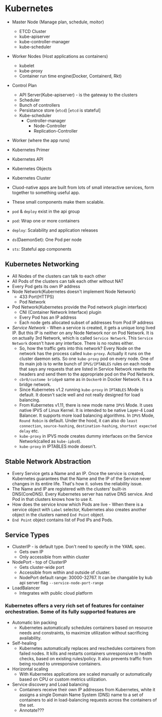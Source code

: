# Kubernetes

- Master Node (Manage plan, schedule, moitor)
  - ETCD Cluster
  - kube-apiserver
  - kube-controller-manager
  - kube-scheduler
- Worker Nodes (Host applications as containers)
  - kubelet
  - kube-proxy
  - Container run time engine(Docker, Containerd, Rkt)

- Control Plan
  - API Server(Kube-apiserver) - is the gateway to the clusters
  - Scheduler
  - Bunch of controllers
  - Persistance store (`etcd`) [`etcd` is stateful]
  - Kube-scheduler
    - Controller-manager
      - Node-Controller
      - Replication-Controller
- Worker (where the app runs)

- Kubernetes Primer
- Kubernetes API
- Kubernetes Objects
- Kubernetes Cluster

- Cluod-native apps are built from lots of small interactive services, form together to something useful app.
- These small components make them scalable.

- `pod` & `deploy` exist in the api group
- `pod`: Wrap one or more containers
- `deploy`: Scalability and application releases
- `ds`(DaemonSet): One Pod per node
- `sts`: Stateful app components

## Kubernetes Networking

- All Nodes of the clusters can talk to each other
- All Pods of the clusters can talk each other without NAT
- Every Pod gets its own IP address
- Node Network(Kubernetes doesn't implement Node Network)
  - 433 Port(HTTPS)
  - Pod Network
- Pod Network(Kubernetes provide the Pod network plugin interface)
  - CNI (Container Network Interface) plugin
  - Every Pod has an IP address
  - Each node gets allocated subset of addresses from Pod IP address
- *Service Network* - When a service is created, it gets a unique long lived IP. But this IP is neither on any Node Network nor on Pod Network. It is on actually 3rd Network, which is called `Service Network`. This `Service Network` doesn't have any interface. There is no routes either.
  - So, how the traffic gets into this network? Every Node on the network has the process called `kube-proxy`. Actually it runs on the cluster daemon sets. So one `kube-proxy` pod on every
  node. One of its main job is to write bunch of `IPVS/IPTABLES` rules on each node that says any requests that are listed in Service Network rewrite the headers and send them to the appropriate
  pod on the Pod Network.
  - `cbr0/custome bridge0` same as in `Docker0` in Docker Network. It s a bridge network.
  - Since Kubernetes v1.2 running `kube-proxy` in `IPTABLES` Mode is default. It doesn't sacle well and not really designed for load balancing.
  - From Kubernetes v1.11, there is new mode name `IPVS` Mode. It uses native IPVS of Linux Kernel. It is intended to be native Layer-4 Load Balancer. It supports more load balancing algorithms. In `IPVS` Mode, `Round Robin` is default. Under the hood, it can also do `least connection`, `source-hashing`, `destination-hashing`, `shortest expected delay` etc.
  - `kube-proxy` in IPVS mode creates dummy interfaces on the Service Network(called as `kube-ipbs0`).
  - `kube-proxy` in IPTABLES mode doesn't.

## Stable Network Abstraction

- Every Service gets a Name and an IP. Once the service is created, Kubernetes guarantees that the Name and the IP of the Service never changes in its entire life. That's how it.
solves the reliability issue.
- The Name and IP are registered with the clusters' built-in DNS(CoreDNS). Every Kubernetes server has native DNS service. And Pod in that clusters knows how to use it.
- How does the service know which Pods are live - When there is a service object with `Label` selector, Kubernetes also creates another object in the clusters named `End Point` object.
- `End Point` object contains list of Pod IPs and Pods.

## Service Types

- ClusterIP - is default type. Don't need to specify in the YAML spec.
  - Gets own IP
  - Only accessible from within cluster
- NodePort - top of ClusterIP
  - Gets cluster-wide port
  - Accessible from within and outside of cluster.
  - NodePort default range: 30000-32767. It can be changable by kub api server flag  `--service-node-port-range`
- LoadBalancer
  - Integrates with public cloud platform

### Kubernetes offers a very rich set of features for container orchestration. Some of its fully supported features are

- Automatic bin packing
  - Kubernetes automatically schedules containers based on resource needs and constraints, to maximize utilization without sacrificing availability.
- Self-healing
  - Kubernetes automatically replaces and reschedules containers from failed nodes. It kills and restarts containers unresponsive to health checks, based on existing rules/policy. It also prevents traffic from being routed to unresponsive containers.
- Horizontal scaling
  - With Kubernetes applications are scaled manually or automatically based on CPU or custom metrics utilization.
- Service discovery and Load balancing
  - Containers receive their own IP addresses from Kubernetes, white it assigns a single Domain Name System (DNS) name to a set of containers to aid in load-balancing requests across the containers of the set.
  - Annotate???
